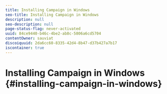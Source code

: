 ```yaml
---
title: Installing Campaign in Windows 
seo-title: Installing Campaign in Windows 
description: null
seo-description: null
page-status-flag: never-activated
uuid: 84ce9440-b46c-4be2-ab8c-5806a6cd5704
contentOwner: sauviat
discoiquuid: 2da6cc60-8335-42d4-8b47-d37b427a7b17
iscontainer: true
---
```


# Installing Campaign in Windows {#installing-campaign-in-windows}

